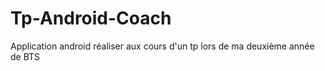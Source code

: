 # Tp-Android-Coach
Application android réaliser aux cours d'un tp lors de ma deuxième année de BTS 

